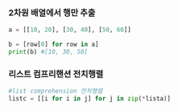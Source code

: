 ### 2차원 배열에서 행만 추출
```py
a = [[10, 20], [30, 40], [50, 60]]

b = [row[0] for row in a]
print(b) #[10, 30, 50]
```

### 리스트 컴프리핸션 전치행렬
```py
#list comprehension 전치행렬
listc = [[i for i in j] for j in zip(*lista)]
```
